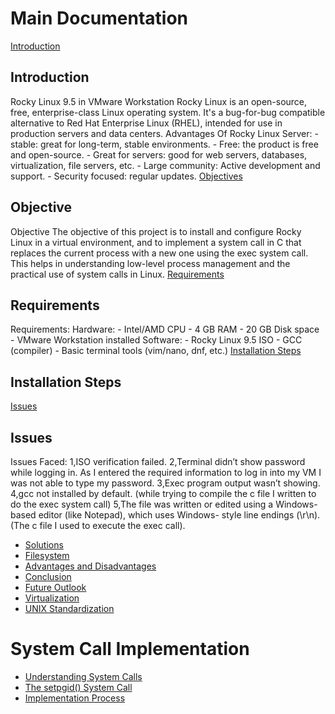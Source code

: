 # Main Documentation

 [Introduction](#introduction)
 ## Introduction
Rocky Linux 9.5 in VMware Workstation 
Rocky Linux is an open-source, free, enterprise-class Linux operating system. It's a bug-for-bug 
compatible alternative to Red Hat Enterprise Linux (RHEL), intended for use in production servers and 
data centers. 
Advantages Of Rocky Linux Server: - stable: great for long-term, stable environments. - Free: the product is free and open-source. - Great for servers: good for web servers, databases, virtualization, file servers, etc. - Large community: Active development and support. - Security focused: regular updates.
 [Objectives](#objectives)
 ## Objective
Objective 
The objective of this project is to install and configure Rocky Linux in a virtual environment, and to 
implement a system call in C that replaces the current process with a new one using the exec system 
call. This helps in understanding low-level process management and the practical use of system calls in 
Linux. 
 [Requirements](#requirements)
 ## Requirements
 Requirements: 
Hardware: - Intel/AMD CPU - 4 GB RAM - 20 GB Disk space - VMware Workstation installed 
Software: - Rocky Linux 9.5 ISO - GCC (compiler) - Basic terminal tools (vim/nano, dnf, etc.) 
[Installation Steps](#installation-steps)
 ## Installation Steps
[Issues](#issues)
  ## Issues
 Issues Faced: 
1,ISO verification failed. 
2,Terminal didn’t show password while logging in. 
As I entered the required information to log in into my VM I was not able to type my password. 
3,Exec program output wasn’t showing. 
4,gcc not installed by default. (while trying to compile the c file I written to do the exec system call)
5,The file was written or edited using a Windows-based editor (like Notepad), which uses Windows- 
style line endings (\r\n). (The c file I used to execute the exec call).
- [Solutions](#solutions)
- [Filesystem](#filesystem)
- [Advantages and Disadvantages](#advantages-and-disadvantages)
- [Conclusion](#conclusion)
- [Future Outlook](#future-outlook)
- [Virtualization](#virtualization)
- [UNIX Standardization](#unix-standardization)

# System Call Implementation

- [Understanding System Calls](#understanding-system-calls)
- [The setpgid() System Call](#the-setpgid-system-call)
- [Implementation Process](#implementation-process)

